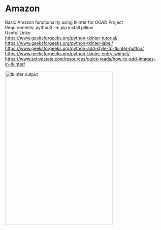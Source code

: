 # Amazon
Basic Amazon functionality using tkinter for OOAD Project<br>
Requirements:
python3 -m pip install pillow 
<br>
Useful Links: <br>
https://www.geeksforgeeks.org/python-tkinter-tutorial/ <br>
https://www.geeksforgeeks.org/python-tkinter-label/ <br>
https://www.geeksforgeeks.org/python-add-style-to-tkinter-button/ <br>
https://www.geeksforgeeks.org/python-tkinter-entry-widget/ <br>
https://www.activestate.com/resources/quick-reads/how-to-add-images-in-tkinter/ <br>

<img src="Screenshot(143).png" alt="tkinter output" height="500" width="350" title="basic amazon"> 
